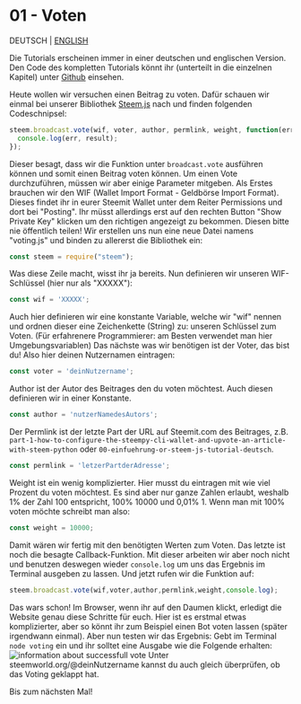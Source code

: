 # 01 - Voten

DEUTSCH | [ENGLISH](https://steemit.com/steemit/@lustigo/00-voting-or-steem-js-tutorial)

Die Tutorials erscheinen immer in einer deutschen und englischen Version. Den Code des kompletten Tutorials könnt ihr (unterteilt in die einzelnen Kapitel) unter [Github](https://github.com/lustigo/steem-js-tutorial-deutsch) einsehen.

Heute wollen wir versuchen einen Beitrag zu voten.
Dafür schauen wir einmal bei unserer Bibliothek [Steem.js](https://github.com/steemit/steem-js/tree/master/doc#broadcast-api) nach und finden folgenden Codeschnipsel:

````javascript
steem.broadcast.vote(wif, voter, author, permlink, weight, function(err, result) {
  console.log(err, result);
});
````
Dieser besagt, dass wir die Funktion unter `broadcast.vote` ausführen können und somit einen Beitrag voten können.
Um einen Vote durchzuführen, müssen wir aber einige Parameter mitgeben.
Als Erstes brauchen wir den WIF (Wallet Import Format - Geldbörse Import Format). Dieses findet ihr in eurer Steemit Wallet unter dem Reiter Permissions und dort bei "Posting". 
Ihr müsst allerdings erst auf den rechten Button "Show Private Key" klicken um den richtigen angezeigt zu bekommen.
Diesen bitte nie öffentlich teilen!
Wir erstellen uns nun eine neue Datei namens "voting.js" und binden zu allererst die Bibliothek ein:
````javascript
const steem = require("steem");
````
Was diese Zeile macht, wisst ihr ja bereits.
Nun definieren wir unseren WIF-Schlüssel (hier nur als "XXXXX"):
````javascript
const wif = 'XXXXX';
````
Auch hier definieren wir eine konstante Variable, welche wir "wif" nennen und ordnen dieser eine Zeichenkette (String) zu: unseren Schlüssel zum Voten.
(Für erfahrenere Programmierer: am Besten verwendet man hier Umgebungsvariablen)
Das nächste was wir benötigen ist der Voter, das bist du! 
Also hier deinen Nutzernamen eintragen:
````javascript
const voter = 'deinNutzername';
````
Author ist der Autor des Beitrages den du voten möchtest. 
Auch diesen definieren wir in einer Konstante.
````javascript
const author = 'nutzerNamedesAutors';
````
Der Permlink ist der letzte Part der URL auf Steemit.com des Beitrages, z.B. `part-1-how-to-configure-the-steempy-cli-wallet-and-upvote-an-article-with-steem-python` oder `00-einfuehrung-or-steem-js-tutorial-deutsch`.
````javascript
const permlink = 'letzerPartderAdresse';
````
Weight ist ein wenig komplizierter. Hier musst du eintragen mit wie viel Prozent du voten möchtest.
Es sind aber nur ganze Zahlen erlaubt, weshalb 1% der Zahl 100 entspricht, 100% 10000 und 0,01% 1.
Wenn man mit 100% voten möchte schreibt man also:
````javascript
const weight = 10000;
````
Damit wären wir fertig mit den benötigten Werten zum Voten. 
Das letzte ist noch die besagte Callback-Funktion. 
Mit dieser arbeiten wir aber noch nicht und benutzen deswegen wieder `console.log` um uns das Ergebnis im Terminal ausgeben zu lassen.
Und jetzt rufen wir die Funktion auf:
````javascript
steem.broadcast.vote(wif,voter,author,permlink,weight,console.log);
````
Das wars schon! 
Im Browser, wenn ihr auf den Daumen klickt, erledigt die Website genau diese Schritte für euch.
Hier ist es erstmal etwas komplizierter, aber so könnt ihr zum Beispiel einen Bot voten lassen (später irgendwann einmal).
Aber nun testen wir das Ergebnis:
Gebt im Terminal `node voting` ein und ihr solltet eine Ausgabe wie die Folgende erhalten:
![information about successfull vote](https://image.ibb.co/dUyk66/Auswahl_001.png)
Unter steemworld.org/@deinNutzername kannst du auch gleich überprüfen, ob das Voting geklappt hat.

 Bis zum nächsten Mal!

